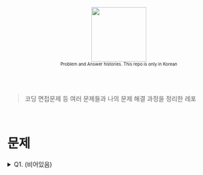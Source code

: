 <p align="center">
  <img src="https://github.com/kattergil/problem-solving/raw/master/problem-solving.png" height="124"><br/>
  <sub><sup>Problem and Answer histories. This repo is only in Korean</sup></sub><br/>
</p>

<br/>
<br/>


> 코딩 면접문제 등 여러 문제들과 나의 문제 해결 과정을 정리한 레포

<br/>


# 문제

<details>
  <summary>Q1. (비어있음)</summary>
  <p><i>A1. (비어 있음)</i></p>
</details>
<br/>
